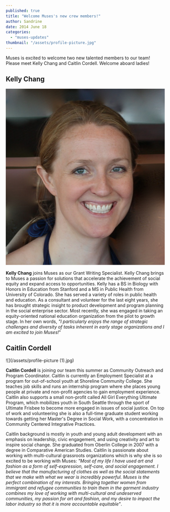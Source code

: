 ```yaml
---
published: true
title: "Welcome Muses's new crew members!"
author: Sandrine
date: 2014 June 18
categories: 
  - "muses-updates"
thumbnail: "/assets/profile-picture.jpg"
---
```


Muses is excited to welcome two new talented members to our team! Please meet Kelly Chang and Caitlin Cordell. Welcome aboard ladies!

## Kelly Chang

![](/assets/kcbiopic1.jpg?w=470)

**Kelly Chang** joins Muses as our Grant Writing Specialist. Kelly Chang brings to Muses a passion for solutions that accelerate the achievement of social equity and expand access to opportunities. Kelly has a BS in Biology with Honors in Education from Stanford and a MS in Public Health from University of Colorado. She has served a variety of roles in public health and education. As a consultant and volunteer for the last eight years, she has brought strategic insight to product development and program planning in the social enterprise sector. Most recently, she was engaged in taking an equity-oriented national education organization from the pilot to growth stage. In her own words, *"I particularly enjoys the range of strategic challenges and diversity of tasks inherent in early stage organizations and I am excited to join Muses!*"

## Caitlin Cordell

![](/assets/profile-picture (1).jpg)

**Caitlin Cordell** is joining our team this summer as Community Outreach and Program Coordinator. Caitlin is currently an Employment Specialist at a program for out-of-school youth at Shoreline Community College. She teaches job skills and runs an internship program where she places young people at private and non-profit agencies to gain employment experience. Caitlin also supports a small non-profit called All Girl Everything Ultimate Program, which mobilizes youth in South Seattle through the sport of Ultimate Frisbee to become more engaged in issues of social justice. On top of work and volunteering she is also a full-time graduate student working towards getting her Master's Degree in Social Work, with a concentration in Community Centered Integrative Practices.

Caitlin background is mostly in youth and young adult development with an emphasis on leadership, civic engagement, and using creativity and art to inspire social change. She graduated from Oberlin College in 2007 with a degree in Comparative American Studies. Caitlin is passionate about working with multi-cultural grassroots organizations which is why she is so excited to be working with Muses: *"Most of my life I have used art and fashion as a form of self-expression, self-care, and social engagement. I believe that the manufacturing of clothes as well as the social statements that we make with what we wear is incredibly powerful. Muses is the perfect combination of my interests. Bringing together women from immigrant and refugee communities to train them in the garment industry combines my love of working with multi-cultural and undeserved communities, my passion for art and fashion, and my desire to impact the labor industry so that it is more accountable equitable"*.
